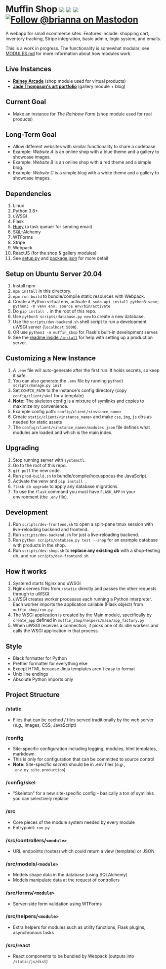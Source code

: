 # Muffin Shop ![](https://img.shields.io/badge/python-3.8-informational) ![](https://img.shields.io/github/license/tassaron/muffin-shop) ![](https://img.shields.io/github/last-commit/tassaron/muffin-shop) [![Follow @brianna on Mastodon](https://img.shields.io/mastodon/follow/1?domain=https%3A%2F%2Ftassaron.com&style=social)](https://tassaron.com/@brianna)

A webapp for small ecommerce sites. Features include: shopping cart, inventory tracking, Stripe integration, basic admin, login system, and emails.

This is a work in progress. The functionality is somewhat modular; see [MODULES.md](MODULES.md) for more information about how modules work.

## Live Instances

-   **[Rainey Arcade](https://rainey.tech)** (shop module used for virtual products)
-   **[Jade Thompson's art portfolio](https://rainey.tech/demo/jlt/)** (gallery module + blog)

## Current Goal

-   Make an instance for _The Rainbow Farm_ (shop module used for real products)

## Long-Term Goal

-   Allow different websites with similar functionality to share a codebase
-   Example: _Website A_ is an online shop with a blue theme and a gallery to showcase images.
-   Example: _Website B_ is an online shop with a red theme and a simple blog.
-   Example: _Website C_ is a simple blog with a white theme and a gallery to showcase images.

## Dependencies

1. Linux
1. Python 3.8+
1. uWSGI
1. Flask
1. [Huey](https://github.com/coleifer/huey) (a task queuer for sending email)
1. SQL-Alchemy
1. WTForms
1. Stripe
1. Webpack
1. ReactJS (for the shop & gallery modules)
1. See [setup.py](setup.py) and [package.json](src/muffin_shop/nodejs/package.json) for more detail

## Setup on Ubuntu Server 20.04

1. Install npm
1. `npm install` in this directory.
1. `npm run build` to bundle/compile static resources with Webpack.
1. Create a Python virtual env, activate it.
   `sudo apt install python3-venv; python3 -m venv env; source env/bin/activate`
1. Do `pip install .` in the root of this repo.
1. Use `python3 scripts/database.py new` to create a new database.
1. Use the `scripts/dev-backend.sh` shell script to run a development uWSGI server (`localhost:5000`).
1. OR use `python3 -m muffin_shop` for Flask's built-in development server.
1. See the [readme inside `/install`](install/README.md) for help with setting up a production server.

## Customizing a New Instance

1. A `.env` file will auto-generate after the first run. It holds secrets, so keep it safe.
1. You can also generate the `.env` file by running `python3 scripts/manage.py init`
1. Set `CONFIG_PATH` to the instance's config directory (copy `config/client/skel` for a template)
1. **Note:** The skeleton config is a mixture of symlinks and copies to maximize my convenience.
1. Example config path: `config/client/<instance_name>`
1. Create `static/client/<instance_name>` and make `css`, `img`, `js` dirs as needed for static assets
1. The `config/client/<instance_name>/modules.json` file defines what modules are loaded and which is the main index.

## Upgrading

1. Stop running server with `systemctl`.
1. Go to the root of this repo.
1. `git pull` the new code.
1. Run `prod-build.sh` to bundle/compile/hocuspocus the JavaScript.
1. Activate the venv and `pip install .`
1. `flask db upgrade` to apply any database migrations.
1. To use the `flask` command you must have `FLASK_APP` in your environment (the `.env` file).

## Development

1. Run `scripts/dev-frontend.sh` to open a split-pane tmux session with live-reloading backend and frontend.
1. Run `scripts/dev-backend.sh` for just a live-reloading backend.
1. Run `python scripts/database.py test --shop` for an example database with products in the shop.
1. Run `scripts/dev-shop.sh` to **replace any existing db** with a shop-testing db, and run `scripts/dev-frontend.sh`

## How it works

1. Systemd starts Nginx and uWSGI
1. Nginx serves files from `/static` directly and passes the other requests through to uWSGI
1. uWSGI creates worker processes each running a Python interpreter. Each worker imports the application callable (Flask object) from `muffin_shop/run.py`.
1. The WSGI application is created by the Main module, specifically by `create_app` defined in `muffin_shop/helpers/main/app_factory.py`
1. When uWSGI receives a connection, it picks one of its idle workers and calls the WSGI application in that process.

## Style

-   Black formatter for Python
-   Prettier formatter for everything else
-   Except HTML because Jinja templates aren't easy to format
-   Unix line endings
-   Absolute Python imports only

## Project Structure

### /static

-   Files that can be cached / files served traditionally by the web server (_e.g._, images, CSS, JavaScript)

### /config

-   Site-specific configuration including logging, modules, html templates, markdown
-   This is only for configuration that can be committed to source control
-   **Note:** Site-specific _secrets_ should be in .env files (_e.g._, `.env.my_site.production`)

### /config/skel

-   "Skeleton" for a new site-specific config - basically a ton of symlinks you can selectively replace

### /src

-   Core pieces of the module system needed by every module
-   Entrypoint: `run.py`

### /src/controllers/`<module>`

-   URL endpoints (routes) which could return a view (template) or JSON

### /src/models/`<module>`

-   Models shape data in the database (using SQLAlchemy)
-   Models manipulate data at the request of controllers

### /src/forms/`<module>`

-   Server-side form validation using WTForms

### /src/helpers/`<module>`

-   Extra helpers for modules such as utility functions, Flask plugins, asynchronous tasks

### /src/react

-   React components to be bundled by Webpack (outputs into `/static/js/dist`)
